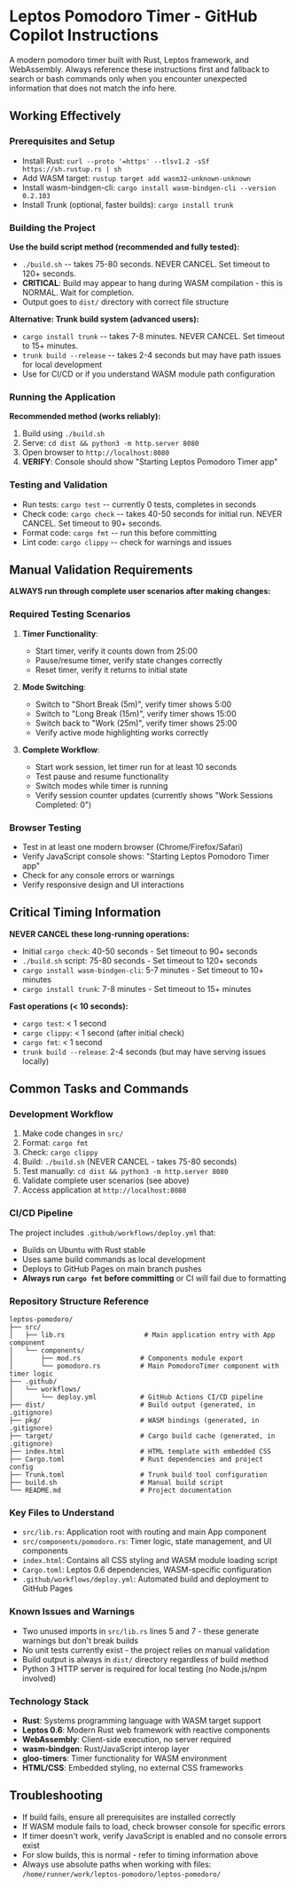 # Leptos Pomodoro Timer - GitHub Copilot Instructions

A modern pomodoro timer built with Rust, Leptos framework, and WebAssembly. Always reference these instructions first and fallback to search or bash commands only when you encounter unexpected information that does not match the info here.

## Working Effectively

### Prerequisites and Setup
- Install Rust: `curl --proto '=https' --tlsv1.2 -sSf https://sh.rustup.rs | sh`
- Add WASM target: `rustup target add wasm32-unknown-unknown`
- Install wasm-bindgen-cli: `cargo install wasm-bindgen-cli --version 0.2.103`
- Install Trunk (optional, faster builds): `cargo install trunk`

### Building the Project
**Use the build script method (recommended and fully tested):**

- `./build.sh` -- takes 75-80 seconds. NEVER CANCEL. Set timeout to 120+ seconds.
- **CRITICAL**: Build may appear to hang during WASM compilation - this is NORMAL. Wait for completion.
- Output goes to `dist/` directory with correct file structure

**Alternative: Trunk build system (advanced users):**
- `cargo install trunk` -- takes 7-8 minutes. NEVER CANCEL. Set timeout to 15+ minutes.
- `trunk build --release` -- takes 2-4 seconds but may have path issues for local development
- Use for CI/CD or if you understand WASM module path configuration

### Running the Application
**Recommended method (works reliably):**
1. Build using `./build.sh`
2. Serve: `cd dist && python3 -m http.server 8080`
3. Open browser to `http://localhost:8080`
4. **VERIFY**: Console should show "Starting Leptos Pomodoro Timer app"

### Testing and Validation
- Run tests: `cargo test` -- currently 0 tests, completes in seconds
- Check code: `cargo check` -- takes 40-50 seconds for initial run. NEVER CANCEL. Set timeout to 90+ seconds.
- Format code: `cargo fmt` -- run this before committing
- Lint code: `cargo clippy` -- check for warnings and issues

## Manual Validation Requirements

**ALWAYS run through complete user scenarios after making changes:**

### Required Testing Scenarios
1. **Timer Functionality**:
   - Start timer, verify it counts down from 25:00
   - Pause/resume timer, verify state changes correctly
   - Reset timer, verify it returns to initial state

2. **Mode Switching**:
   - Switch to "Short Break (5m)", verify timer shows 5:00
   - Switch to "Long Break (15m)", verify timer shows 15:00
   - Switch back to "Work (25m)", verify timer shows 25:00
   - Verify active mode highlighting works correctly

3. **Complete Workflow**:
   - Start work session, let timer run for at least 10 seconds
   - Test pause and resume functionality
   - Switch modes while timer is running
   - Verify session counter updates (currently shows "Work Sessions Completed: 0")

### Browser Testing
- Test in at least one modern browser (Chrome/Firefox/Safari)
- Verify JavaScript console shows: "Starting Leptos Pomodoro Timer app"
- Check for any console errors or warnings
- Verify responsive design and UI interactions

## Critical Timing Information

**NEVER CANCEL these long-running operations:**
- Initial `cargo check`: 40-50 seconds - Set timeout to 90+ seconds
- `./build.sh` script: 75-80 seconds - Set timeout to 120+ seconds  
- `cargo install wasm-bindgen-cli`: 5-7 minutes - Set timeout to 10+ minutes
- `cargo install trunk`: 7-8 minutes - Set timeout to 15+ minutes

**Fast operations (< 10 seconds):**
- `cargo test`: < 1 second
- `cargo clippy`: < 1 second (after initial check)
- `cargo fmt`: < 1 second
- `trunk build --release`: 2-4 seconds (but may have serving issues locally)

## Common Tasks and Commands

### Development Workflow
1. Make code changes in `src/`
2. Format: `cargo fmt`
3. Check: `cargo clippy`  
4. Build: `./build.sh` (NEVER CANCEL - takes 75-80 seconds)
5. Test manually: `cd dist && python3 -m http.server 8080`
6. Validate complete user scenarios (see above)
7. Access application at `http://localhost:8080`

### CI/CD Pipeline
The project includes `.github/workflows/deploy.yml` that:
- Builds on Ubuntu with Rust stable
- Uses same build commands as local development
- Deploys to GitHub Pages on main branch pushes
- **Always run `cargo fmt` before committing** or CI will fail due to formatting

### Repository Structure Reference
```
leptos-pomodoro/
├── src/
│   ├── lib.rs                    # Main application entry with App component
│   └── components/
│       ├── mod.rs               # Components module export
│       └── pomodoro.rs          # Main PomodoroTimer component with timer logic
├── .github/
│   └── workflows/
│       └── deploy.yml           # GitHub Actions CI/CD pipeline
├── dist/                        # Build output (generated, in .gitignore)
├── pkg/                         # WASM bindings (generated, in .gitignore)
├── target/                      # Cargo build cache (generated, in .gitignore)
├── index.html                   # HTML template with embedded CSS
├── Cargo.toml                   # Rust dependencies and project config
├── Trunk.toml                   # Trunk build tool configuration
├── build.sh                     # Manual build script
└── README.md                    # Project documentation
```

### Key Files to Understand
- `src/lib.rs`: Application root with routing and main App component
- `src/components/pomodoro.rs`: Timer logic, state management, and UI components
- `index.html`: Contains all CSS styling and WASM module loading script
- `Cargo.toml`: Leptos 0.6 dependencies, WASM-specific configuration
- `.github/workflows/deploy.yml`: Automated build and deployment to GitHub Pages

### Known Issues and Warnings
- Two unused imports in `src/lib.rs` lines 5 and 7 - these generate warnings but don't break builds
- No unit tests currently exist - the project relies on manual validation
- Build output is always in `dist/` directory regardless of build method
- Python 3 HTTP server is required for local testing (no Node.js/npm involved)

### Technology Stack
- **Rust**: Systems programming language with WASM target support
- **Leptos 0.6**: Modern Rust web framework with reactive components
- **WebAssembly**: Client-side execution, no server required  
- **wasm-bindgen**: Rust/JavaScript interop layer
- **gloo-timers**: Timer functionality for WASM environment
- **HTML/CSS**: Embedded styling, no external CSS frameworks

## Troubleshooting
- If build fails, ensure all prerequisites are installed correctly
- If WASM module fails to load, check browser console for specific errors  
- If timer doesn't work, verify JavaScript is enabled and no console errors exist
- For slow builds, this is normal - refer to timing information above
- Always use absolute paths when working with files: `/home/runner/work/leptos-pomodoro/leptos-pomodoro/`
